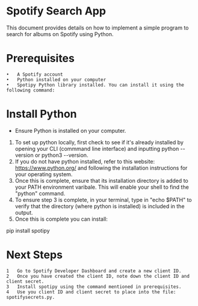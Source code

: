 # Spotify Search App
This document provides details on how to implement a simple program to search for albums on Spotify using Python.

# Prerequisites
	•	A Spotify account
	•	Python installed on your computer
	•	Spotipy Python library installed. You can install it using the following command:

# Install Python
- Ensure Python is installed on your computer. 
1. To set up python locally, first check to see if it's already installed by opening your CLI (commmand line interface) and inputting python --version or python3 --version.
2. If you do not have python installed, refer to this website: https://www.python.org/ and following the installation instructions for your operating system.
3. Once this is complete, ensure that its installation directory is added to your PATH environment varibale. This will enable your shell to find the "python" command.
4. To ensure step 3 is complete, in your terminal, type in "echo $PATH" to verify that the directory  (where python is installed) is included in the output.
5. Once this is complete you can install:

pip install spotipy

# Next Steps
	1	Go to Spotify Developer Dashboard and create a new client ID.
	2	Once you have created the client ID, note down the client ID and client secret.
	3	Install spotipy using the command mentioned in prerequisites.
	4	Use you client ID and client secret to place into the file: spotifysecrets.py.
